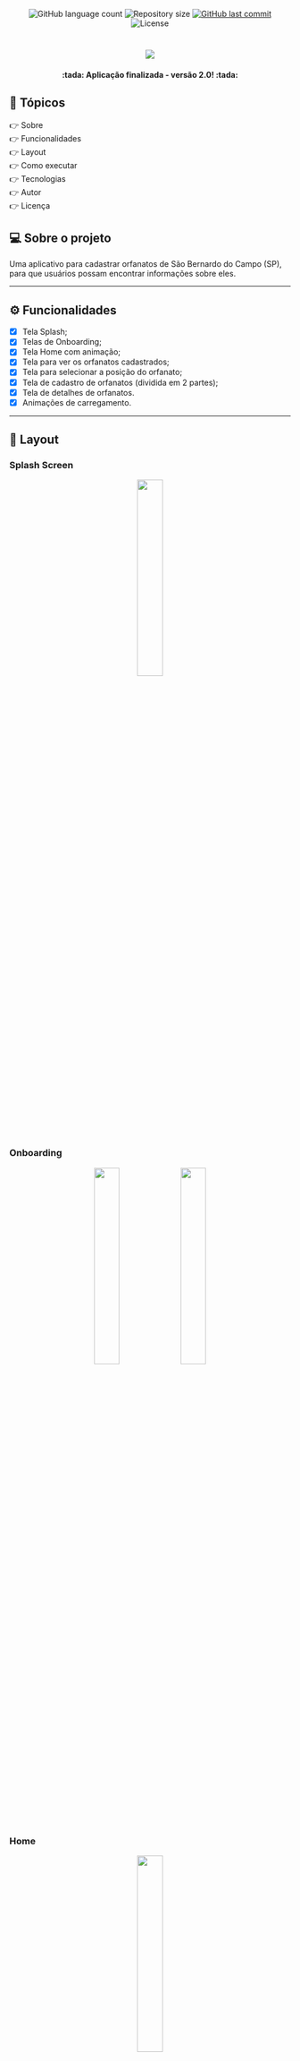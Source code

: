 <p align="center">
  <img alt="GitHub language count" src="https://img.shields.io/github/languages/count/grochavieira/happy-mobile?color=%2304D361&style=flat">

  <img alt="Repository size" src="https://img.shields.io/github/repo-size/grochavieira/happy-mobile?style=flat">
  
  <a href="https://github.com/grochavieira/happy-mobile/commits/master">
    <img alt="GitHub last commit" src="https://img.shields.io/github/last-commit/grochavieira/happy-mobile?style=flat">
  </a>
    
   <img alt="License" src="https://img.shields.io/badge/license-MIT-brightgreen?style=flat">
 
</p>
<h1 align="center">
    <img src="./.github/logo_mobile.png" />
</h1>

<h4 align="center"> 
	:tada:  Aplicação finalizada - versão 2.0! :tada:
</h4>

## 🏁 Tópicos

<p>
 👉<a href="#-sobre-o-projeto" style="text-decoration: none; "> Sobre</a> <br/>
👉<a href="#-funcionalidades" style="text-decoration: none; "> Funcionalidades</a> <br/>
👉<a href="#-layout" style="text-decoration: none"> Layout</a> <br/>
👉<a href="#-como-executar-o-projeto" style="text-decoration: none"> Como executar</a> <br/>
👉<a href="#-tecnologias" style="text-decoration: none"> Tecnologias</a> <br/>
👉<a href="#-autor" style="text-decoration: none"> Autor</a> <br/>
👉<a href="#user-content--licença" style="text-decoration: none"> Licença</a>

</p>

## 💻 Sobre o projeto

Uma aplicativo para cadastrar orfanatos de São Bernardo do Campo (SP), para que usuários possam encontrar informações sobre eles.

---

<a name="-funcionalidades"></a>

## ⚙️ Funcionalidades

- [x] Tela Splash;
- [x] Telas de Onboarding;
- [x] Tela Home com animação;
- [x] Tela para ver os orfanatos cadastrados;
- [x] Tela para selecionar a posição do orfanato;
- [x] Tela de cadastro de orfanatos (dividida em 2 partes);
- [x] Tela de detalhes de orfanatos.
- [x] Animações de carregamento.

---

## 🎨 Layout

### Splash Screen

<div align="center">
    <img width="30%" src="./.github/splash_screen.png" />
</div>

### Onboarding

<div align="center">
    <img width="30%" src="./.github/onboarding1.png" />
    <img width="30%" src="./.github/onboarding2.png " />
</div>

### Home

<div align="center">
    <img width="30%" src="./.github/home.png" />
</div>

### Mapa

<div align="center">
    <img width="30%" src="./.github/map.png" />
</div>

### Detalhes

<div align="center">
    <img width="30%" src="./.github/details1.png" />
    <img width="30%" src="./.github/details2.png" />
</div>

### Escolha do Local do Orfanato

<div align="center">
    <img width="30%" src="./.github/info_select_map.png" />
    <img width="30%" src="./.github/select_map.png" />
</div>

### Formulário de Cadastro de Orfanato

<div align="center">
    <img width="30%" src="./.github/register1_page1.png" />
    <img width="30%" src="./.github/register2_page1.png" />
    <img width="30%" src="./.github/register_page2.png" />
</div>

### Tela de Cadastro com Sucesso

<div align="center">
    <img width="30%" src="./.github/success.png" />
</div>

### Tela para Cancelar Cadastro

<div align="center">
    <img width="30%" src="./.github/cancel.png" />
</div>

---

## 🚀 Como executar o projeto

💡O Mobile precisam que o Backend esteja sendo executado para funcionar, que pode ser acessado **[AQUI](https://github.com/grochavieira/happy-backend)**.

### Pré-requisitos

Antes de começar, você vai precisar ter instalado em sua máquina as seguintes ferramentas:
[Git](https://git-scm.com), [Node.js](https://nodejs.org/en/), [Yarn](https://classic.yarnpkg.com/en/docs/install).
Para a aplicação mobile, será necessário instalar o [Expo](https://expo.io/) para rodar o app no seu smartphone.
Além disto é bom ter um editor para trabalhar com o código como [VSCode](https://code.visualstudio.com/)

#### 📱 Rodando a aplicação mobile (App)

```bash

# Clone este repositório
$ git clone https://github.com/grochavieira/happy-mobile.git

# Acesse a pasta do projeto no seu terminal/cmd
$ cd happy-mobile

# Instale as dependências
$ yarn

# Execute a aplicação em modo de desenvolvimento
$ yarn start

```

---

## 🛠 Tecnologias

As seguintes ferramentas foram usadas na construção do projeto:

#### **Mobile** ([React Native](https://reactnative.dev/) + [TypeScript](https://www.typescriptlang.org/))

- **[Expo](https://expo.io/)**
- **[React Native Maps](https://github.com/react-native-maps/react-native-maps)**
- **[Styled Components](https://styled-components.com/)**
- **[React Navigation](https://reactnavigation.org/)**
- **[Expo Google Fonts](https://github.com/expo/google-fonts)**

> Veja o arquivo [package.json](https://github.com/grochavieira/happy-mobile/blob/master/package.json)

#### **Utilitários**

- Editor: **[Visual Studio Code](https://code.visualstudio.com/)**
- Teste Mobile: **[Expo APP](https://expo.io/)**
- Ícones: **[Feather Icons](https://feathericons.com/)**
- Fontes: **[Nunito](https://fonts.google.com/specimen/Nunito)**

---

<a name="-autor"></a>

## 🦸‍♂️ **Autor**

<p>
 <img src="https://avatars.githubusercontent.com/u/48029638?s=460&u=40540691957b5aabf04e2e1d4cddf8d3633cb1be&v=4" width="150px;" alt="grochavieira"/>
 <br />
 <sub><strong>🌟 Guilherme Rocha Vieira 🌟</strong></sub>
</p>

[![Linkedin Badge](https://img.shields.io/badge/-linkedin-blue?style=flat&logo=Linkedin&logoColor=white&link=https://www.linkedin.com/in/grochavieira/)](https://www.linkedin.com/in/grochavieira/)

## 📝 Licença

Este projeto esta sobe a licença [MIT](./LICENSE).

Feito com :satisfied: por Guilherme Rocha Vieira 👋🏽 [Entre em contato!](https://www.linkedin.com/in/grochavieira/)

---
